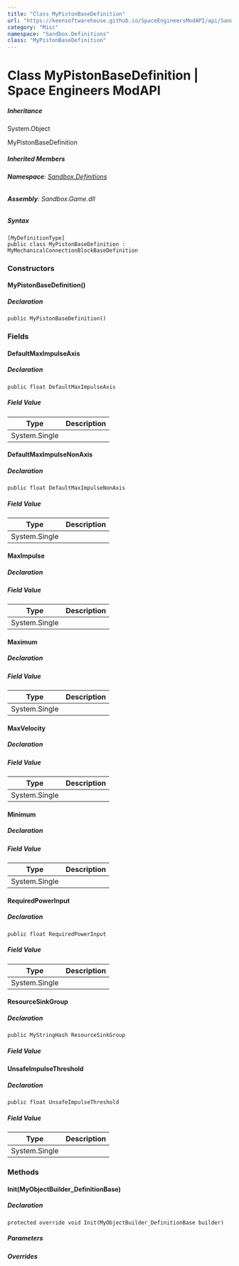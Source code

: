```yaml
---
title: "Class MyPistonBaseDefinition"
url: "https://keensoftwarehouse.github.io/SpaceEngineersModAPI/api/Sandbox.Definitions.MyPistonBaseDefinition.html"
category: "Misc"
namespace: "Sandbox.Definitions"
class: "MyPistonBaseDefinition"
---
```


# Class MyPistonBaseDefinition | Space Engineers ModAPI

##### Inheritance

System.Object

MyPistonBaseDefinition

##### Inherited Members

###### **Namespace**: [Sandbox.Definitions](https://keensoftwarehouse.github.io/SpaceEngineersModAPI/api/Sandbox.Definitions.html)

###### **Assembly**: Sandbox.Game.dll

##### Syntax

```
[MyDefinitionType]
public class MyPistonBaseDefinition : MyMechanicalConnectionBlockBaseDefinition
```

### [](#constructors)Constructors

#### [](#Sandbox_Definitions_MyPistonBaseDefinition__ctor)MyPistonBaseDefinition()

##### Declaration

```
public MyPistonBaseDefinition()
```

### [](#fields)Fields

#### [](#Sandbox_Definitions_MyPistonBaseDefinition_DefaultMaxImpulseAxis)DefaultMaxImpulseAxis

##### Declaration

```
public float DefaultMaxImpulseAxis
```

##### Field Value

| Type | Description |
| --- | --- |
| System.Single |     |

#### [](#Sandbox_Definitions_MyPistonBaseDefinition_DefaultMaxImpulseNonAxis)DefaultMaxImpulseNonAxis

##### Declaration

```
public float DefaultMaxImpulseNonAxis
```

##### Field Value

| Type | Description |
| --- | --- |
| System.Single |     |

#### [](#Sandbox_Definitions_MyPistonBaseDefinition_MaxImpulse)MaxImpulse

##### Declaration

##### Field Value

| Type | Description |
| --- | --- |
| System.Single |     |

#### [](#Sandbox_Definitions_MyPistonBaseDefinition_Maximum)Maximum

##### Declaration

##### Field Value

| Type | Description |
| --- | --- |
| System.Single |     |

#### [](#Sandbox_Definitions_MyPistonBaseDefinition_MaxVelocity)MaxVelocity

##### Declaration

##### Field Value

| Type | Description |
| --- | --- |
| System.Single |     |

#### [](#Sandbox_Definitions_MyPistonBaseDefinition_Minimum)Minimum

##### Declaration

##### Field Value

| Type | Description |
| --- | --- |
| System.Single |     |

#### [](#Sandbox_Definitions_MyPistonBaseDefinition_RequiredPowerInput)RequiredPowerInput

##### Declaration

```
public float RequiredPowerInput
```

##### Field Value

| Type | Description |
| --- | --- |
| System.Single |     |

#### [](#Sandbox_Definitions_MyPistonBaseDefinition_ResourceSinkGroup)ResourceSinkGroup

##### Declaration

```
public MyStringHash ResourceSinkGroup
```

##### Field Value

#### [](#Sandbox_Definitions_MyPistonBaseDefinition_UnsafeImpulseThreshold)UnsafeImpulseThreshold

##### Declaration

```
public float UnsafeImpulseThreshold
```

##### Field Value

| Type | Description |
| --- | --- |
| System.Single |     |

### [](#methods)Methods

#### [](#Sandbox_Definitions_MyPistonBaseDefinition_Init_VRage_Game_MyObjectBuilder_DefinitionBase_)Init(MyObjectBuilder\_DefinitionBase)

##### Declaration

```
protected override void Init(MyObjectBuilder_DefinitionBase builder)
```

##### Parameters

##### Overrides